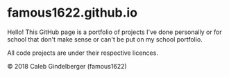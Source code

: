 # famous1622.github.io
Hello! This GitHub page is a portfolio of projects I've done personally or for school that don't make sense or can't be put on my school portfolio.

All code projects are under their respective licences.

© 2018 Caleb Gindelberger (famous1622)
